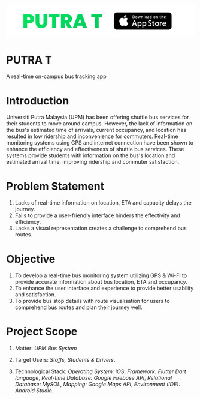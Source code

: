 ![PUTRA T Header](PUTRA-T-header.jpg)

# PUTRA T
A real-time on-campus bus tracking app

# Introduction

Universiti Putra Malaysia (UPM) has been offering shuttle bus services for their students to move around campus.
However, the lack of information on the bus's estimated time of arrivals, current occupancy, and location has resulted in low ridership and inconvenience for commuters.
Real-time monitoring systems using GPS and internet connection have been shown to enhance the efficiency and effectiveness of shuttle bus services.
These systems provide students with information on the bus's location and estimated arrival time, improving ridership and commuter satisfaction.

# Problem Statement

1. Lacks of real-time information on location, ETA and capacity delays the journey.
2. Fails to provide a user-friendly interface hinders the effectivity and efficiency.
3. Lacks a visual representation creates a challenge to comprehend bus routes.

# Objective

1. To develop a real-time bus monitoring system utilizing GPS & Wi-Fi to provide accurate information about bus location, ETA and occupancy.
2. To enhance the user interface and experience to provide better usability and satisfaction.
3. To provide bus stop details with route visualisation for users to comprehend bus routes and plan their journey well.

# Project Scope

1. Matter:
_UPM Bus System_
   
2. Target Users:
_Staffs, Students & Drivers_.

3. Technological Stack:
_Operating System: iOS_,
_Framework: Flutter Dart language_,
_Real-time Database: Google Firebase API_,
_Relational Database: MySQL_,
_Mapping: Google Maps API_,
_Environment (IDE): Android Studio_.

